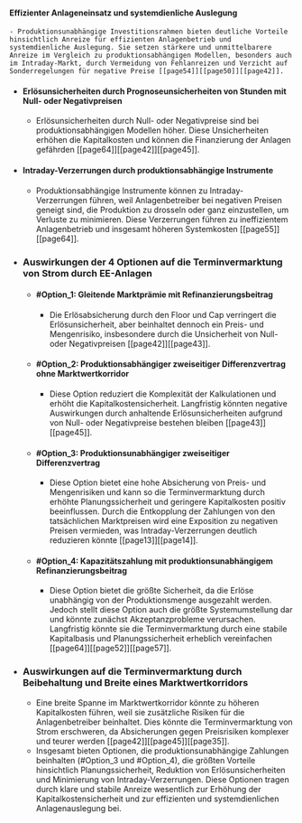 #### Effizienter Anlageneinsatz und systemdienliche Auslegung
	- Produktionsunabhängige Investitionsrahmen bieten deutliche Vorteile hinsichtlich Anreize für effizienten Anlagenbetrieb und systemdienliche Auslegung. Sie setzen stärkere und unmittelbarere Anreize im Vergleich zu produktionsabhängigen Modellen, besonders auch im Intraday-Markt, durch Vermeidung von Fehlanreizen und Verzicht auf Sonderregelungen für negative Preise [[page54]][[page50]][[page42]].
- #### Erlösunsicherheiten durch Prognoseunsicherheiten von Stunden mit Null- oder Negativpreisen
	- Erlösunsicherheiten durch Null- oder Negativpreise sind bei produktionsabhängigen Modellen höher. Diese Unsicherheiten erhöhen die Kapitalkosten und können die Finanzierung der Anlagen gefährden [[page64]][[page42]][[page45]].
- #### Intraday-Verzerrungen durch produktionsabhängige Instrumente
	- Produktionsabhängige Instrumente können zu Intraday-Verzerrungen führen, weil Anlagenbetreiber bei negativen Preisen geneigt sind, die Produktion zu drosseln oder ganz einzustellen, um Verluste zu minimieren. Diese Verzerrungen führen zu ineffizientem Anlagenbetrieb und insgesamt höheren Systemkosten [[page55]][[page64]].
- ### Auswirkungen der 4 Optionen auf die Terminvermarktung von Strom durch EE-Anlagen
	- #### #Option_1: Gleitende Marktprämie mit Refinanzierungsbeitrag
		- Die Erlösabsicherung durch den Floor und Cap verringert die Erlösunsicherheit, aber beinhaltet dennoch ein Preis- und Mengenrisiko, insbesondere durch die Unsicherheit von Null- oder Negativpreisen [[page42]][[page43]].
	- #### #Option_2: Produktionsabhängiger zweiseitiger Differenzvertrag ohne Marktwertkorridor
		- Diese Option reduziert die Komplexität der Kalkulationen und erhöht die Kapitalkostensicherheit. Langfristig könnten negative Auswirkungen durch anhaltende Erlösunsicherheiten aufgrund von Null- oder Negativpreise bestehen bleiben [[page43]][[page45]].
	- #### #Option_3: Produktionsunabhängiger zweiseitiger Differenzvertrag
		- Diese Option bietet eine hohe Absicherung von Preis- und Mengenrisiken und kann so die Terminvermarktung durch erhöhte Planungssicherheit und geringere Kapitalkosten positiv beeinflussen. Durch die Entkopplung der Zahlungen von den tatsächlichen Marktpreisen wird eine Exposition zu negativen Preisen vermieden, was Intraday-Verzerrungen deutlich reduzieren könnte [[page13]][[page14]].
	- #### #Option_4: Kapazitätszahlung mit produktionsunabhängigem Refinanzierungsbeitrag
		- Diese Option bietet die größte Sicherheit, da die Erlöse unabhängig von der Produktionsmenge ausgezahlt werden. Jedoch stellt diese Option auch die größte Systemumstellung dar und könnte zunächst Akzeptanzprobleme verursachen. Langfristig könnte sie die Terminvermarktung durch eine stabile Kapitalbasis und Planungssicherheit erheblich vereinfachen [[page64]][[page52]][[page57]].
- ### Auswirkungen auf die Terminvermarktung durch Beibehaltung und Breite eines Marktwertkorridors
	- Eine breite Spanne im Marktwertkorridor könnte zu höheren Kapitalkosten führen, weil sie zusätzliche Risiken für die Anlagenbetreiber beinhaltet. Dies könnte die Terminvermarktung von Strom erschweren, da Absicherungen gegen Preisrisiken komplexer und teurer werden [[page42]][[page45]][[page35]].
	- Insgesamt bieten Optionen, die produktionsunabhängige Zahlungen beinhalten (#Option_3 und #Option_4), die größten Vorteile hinsichtlich Planungssicherheit, Reduktion von Erlösunsicherheiten und Minimierung von Intraday-Verzerrungen. Diese Optionen tragen durch klare und stabile Anreize wesentlich zur Erhöhung der Kapitalkostensicherheit und zur effizienten und systemdienlichen Anlagenauslegung bei.
